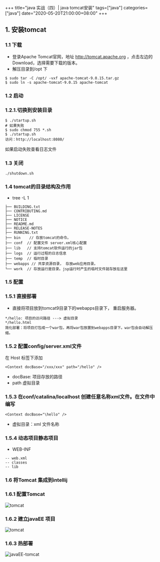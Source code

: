 +++
title="java 实战（四）| java tomcat安装"
tags=["java"]
categories=["java"]
date="2020-05-20T21:00:00+08:00"
+++

## 1. 安装tomcat
### 1.1 下载
- 登录Apache Tomcat官网，地址 http://tomcat.apache.org ，点击左边的Download，选择需要下载的版本。
- 解压目录到/opt 下
```
$ sudo tar -C /opt/ -vxf apache-tomcat-9.0.15.tar.gz
$ sudo ln -s apache-tomcat-9.0.15 apache-tomcat
```

### 1.2 启动
### 1.2.1.切换到安装目录
```
$ ./startup.sh
# 如果失败
$ sudo chmod 755 *.sh
$ ./startup.sh
访问：http://localhost:8080/
```
如果启动失败查看日志文件

### 1.3 关闭
```
./shutdown.sh
```

### 1.4 tomcat的目录结构及作用
- tree -L 1
```
├── BUILDING.txt
├── CONTRIBUTING.md
├── LICENSE
├── NOTICE
├── README.md
├── RELEASE-NOTES
├── RUNNING.txt
├── bin    // 存放tomcat的命令。
├── conf  // 配置文件 server.xml核心配置
├── lib   // 支持tomcat软件运行的jar包
├── logs  // 运行过程的日志信息
├── temp  // 临时目录
├── webapps // 共享资源目录， 存放web应用目录。
└── work  // 存放运行是目录。jsp运行时产生的临时文件就存放在这里
```

### 1.5 配置
### 1.5.1 直接部署
- 直接将项目放到tomcat9目录下的webapps目录下， 重启服务器。
```
*/hello: 项目的访问路径 ---> 虚拟目录
*/hello.html 
简化部署：将项目打包成一个war包，再将war包放置到webapps目录下。war包会自动解压缩。
```
### 1.5.2 配置config/server.xml文件  
在 Host 标签下添加
```
<Context docBase="/xxx/xxx" path="/hello" />
```
- docBase: 项目存放的路径
- path 虚拟目录

### 1.5.3 在conf/catalina/localhost 创建任意名称xml文件。在文件中编写
```
<Context docBase="\hello" />
```
- 虚拟目录：xml 文件名称

### 1.5.4 动态项目静态项目
- WEB-INF
```
-- web.xml
-- classes
-- lib
```

### 1.6 将Tomcat 集成到intellij
### 1.6.1 配置Tomcat 
![tomcat](/assets/tomcat-server.png)
### 1.6.2 建立javaEE 项目
![tomcat](/assets/javaEE.png)
### 1.6.3 热部署
![javaEE-tomcat](/assets/javaEE-tomcat.png)